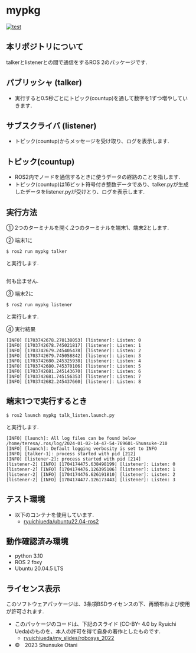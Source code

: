 # mypkg 

[![test](https://github.com/teresuke/mypkg/actions/workflows/test.yml/badge.svg)](https://github.com/teresuke/mypkg/actions/workflows/test.yml)

## 本リポジトリについて
talkerとlistenerとの間で通信をするROS 2のパッケージです.

 
## パブリッシャ (talker)
  * 実行すると0.5秒ごとにトピック(countup)を通して数字を1ずつ増やしていきます.
## サブスクライバ (listener)
  * トピック(countup)からメッセージを受け取り、ログを表示します.
## トピック(countup)
  * ROS2内でノードを通信するときに使うデータの経路のことを指します.
  * トピック(countup)は16ビット符号付き整数データであり、talker.pyが生成したデータをlistener.pyが受けとり、ログを表示します.

## 実行方法
➀ 2つのターミナルを開く.2つのターミナルを端末1、端末2とします.

➁ 端末1に
```
$ ros2 run mypkg talker
```
と実行します.
```

```
何も出ません.

➂ 端末2に
```
$ ros2 run mypkg listener
```
と実行します.

④ 実行結果

```
[INFO] [1703742678.270138053] [listener]: Listen: 0
[INFO] [1703742678.745021817] [listener]: Listen: 1
[INFO] [1703742679.245405478] [listener]: Listen: 2
[INFO] [1703742679.745058842] [listener]: Listen: 3
[INFO] [1703742680.245325938] [listener]: Listen: 4
[INFO] [1703742680.745370106] [listener]: Listen: 5
[INFO] [1703742681.245143670] [listener]: Listen: 6
[INFO] [1703742681.745156353] [listener]: Listen: 7
[INFO] [1703742682.245437660] [listener]: Listen: 8
```

## 端末1つで実行するとき
```
$ ros2 launch mypkg talk_listen.launch.py
```

と実行します.

```
[INFO] [launch]: All log files can be found below /home/teresa/.ros/log/2024-01-02-14-47-54-769601-Shunsuke-210
[INFO] [launch]: Default logging verbosity is set to INFO
[INFO] [talker-1]: process started with pid [212]
[INFO] [listener-2]: process started with pid [214]
[listener-2] [INFO] [1704174475.638498199] [listener]: Listen: 0
[listener-2] [INFO] [1704174476.126395106] [listener]: Listen: 1
[listener-2] [INFO] [1704174476.626191810] [listener]: Listen: 2
[listener-2] [INFO] [1704174477.126173443] [listener]: Listen: 3
```

## テスト環境
* 以下のコンテナを使用しています.
  * [ryuichiueda/ubuntu22.04-ros2](https://hub.docker.com/r/ryuichiueda/ubuntu22.04-ros2)


## 動作確認済み環境
  * python 3.10
  * ROS 2 foxy
  * Ubuntu 20.04.5 LTS
## ライセンス表示
このソフトウェアパッケージは、3条項BSDライセンスの下、再頒布および使用が許可されます.
* このパッケージのコードは、下記のスライド (CC-BY- 4.0 by Ryuichi Ueda)のものを、本人の許可を得て自身の著作としたものです.
  * [ryuichiueda/my_slides/robosys_2022](https://github.com/ryuichiueda/my_slides/tree/master/robosys_2022)
* ©　2023 Shunsuke Otani

